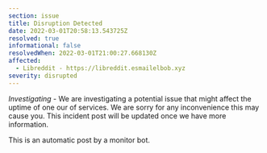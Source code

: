 ```yaml
---
section: issue
title: Disruption Detected
date: 2022-03-01T20:58:13.543725Z
resolved: true
informational: false
resolvedWhen: 2022-03-01T21:00:27.668130Z
affected:
  - Libreddit - https://libreddit.esmailelbob.xyz
severity: disrupted
---
```

*Investigating* - We are investigating a potential issue that might affect the uptime of one our of services. We are sorry for any inconvenience this may cause you. This incident post will be updated once we have more information.

This is an automatic post by a monitor bot.
        